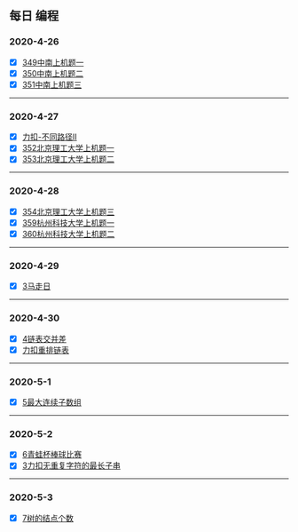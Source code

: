 ##                                               每日 编程

###   2020-4-26                           

- [x] [349中南上机题一](https://github.com/guying100/CodeDay/blob/master/Code349.cpp)
- [x] [350中南上机题二](https://github.com/guying100/CodeDay/blob/master/Code345.cpp)
- [x] [351中南上机题三](https://github.com/guying100/CodeDay/blob/master/Code345.cpp)

------

###    2020-4-27   

- [x] [力扣-不同路径II](https://github.com/guying100/Code63/tree/master/src/com/codeday)
- [x] [352北京理工大学上机题一](https://github.com/guying100/day2/blob/master/day2/Code352.cpp)
- [x] [353北京理工大学上机题二](https://github.com/guying100/day2/blob/master/day2/Code353.cpp)

------

###    2020-4-28   
- [x] [354北京理工大学上机题三](https://github.com/guying100/Code63/blob/master/src/com/codeday/Code354.java)
- [x] [359杭州科技大学上机题一](https://github.com/guying100/Code63/blob/master/src/com/codeday/Code359.java)
- [x] [360杭州科技大学上机题二](https://github.com/guying100/Code63/blob/master/src/com/codeday/Code360.java)

------

###    2020-4-29   
- [x] [3马走日](https://github.com/guying100/Code63/blob/master/src/com/codeday/Code3.java)

------

###    2020-4-30   
- [x] [4链表交并差](https://github.com/guying100/day2/blob/master/day5/Code4.cpp)
- [x] [力扣重排链表](https://github.com/guying100/day2/blob/master/day5/Code7.cpp)

------

###    2020-5-1   

- [x] [5最大连续子数组](https://github.com/guying100/day2/blob/master/day6/Code5.cpp)

------

###    2020-5-2 

- [x] [6青蛙杯棒球比赛](https://github.com/guying100/day2/blob/master/day7/Code6.cpp)
- [x] [3力扣无重复字符的最长子串](https://github.com/guying100/day2/blob/master/day7/likou1.cpp)

------

###    2020-5-3
- [x] [7树的结点个数](https://github.com/guying100/day2/blob/master/day8/Code7.cpp)
